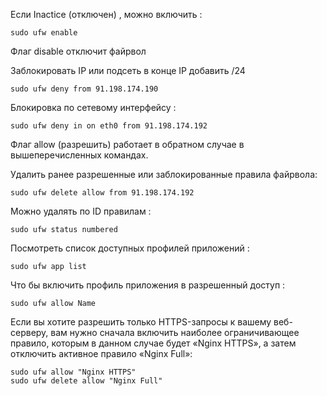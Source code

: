 Если Inactice (отключен) , можно включить :
```
sudo ufw enable
```
Флаг disable отключит файрвол

Заблокировать IP или подсеть в конце IP добавить  /24
```
sudo ufw deny from 91.198.174.190
```
Блокировка по сетевому интерфейсу :
```
sudo ufw deny in on eth0 from 91.198.174.192
```
Флаг allow (разрешить) работает в обратном случае в вышеперечисленных командах.

Удалить ранее разрешенные или заблокированные правила файрвола:
```
sudo ufw delete allow from 91.198.174.192
```
Можно удалять по ID правилам :
```
sudo ufw status numbered
```
Посмотреть список доступных профилей приложений :
```
sudo ufw app list
```
Что бы включить профиль приложения в разрешенный доступ :
```
sudo ufw allow Name
```
Если вы хотите разрешить только HTTPS-запросы к вашему веб-серверу, вам нужно сначала включить наиболее ограничивающее правило, которым в данном случае будет «Nginx HTTPS», а затем отключить активное правило «Nginx Full»:

```
sudo ufw allow "Nginx HTTPS" 
sudo ufw delete allow "Nginx Full"
```
